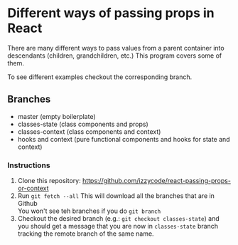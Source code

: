 # Different ways of passing props in React

There are many different ways to pass values from a parent container into descendants (children, grandchildren, etc.) This program covers some of them.

To see different examples checkout the corresponding branch.

## Branches
- master (empty boilerplate)
- classes-state (class components and props)
- classes-context (class components and context)
- hooks and context (pure functional components and hooks for state and context)

### Instructions
1. Clone this repository: https://github.com/izzycode/react-passing-props-or-context
2. Run `git fetch --all` This will download all the branches that are in Github  
  You won't see teh branches if you do `git branch`  
3. Checkout the desired branch (e.g.: `git checkout classes-state`) and you should get a message that you are now in `classes-state` branch tracking the remote branch of the same name.
